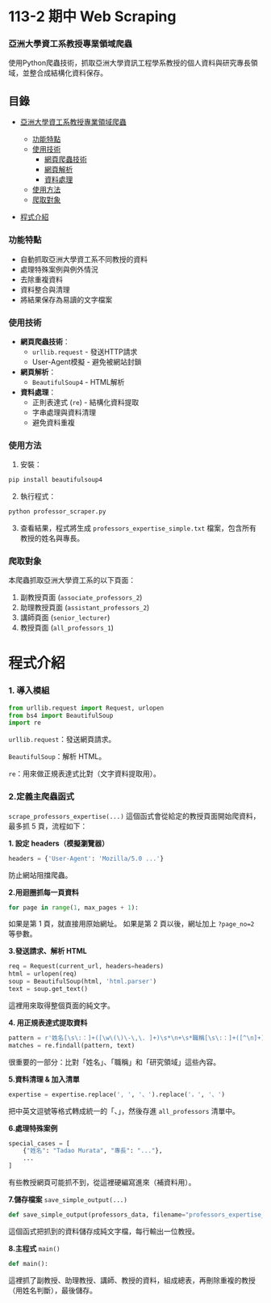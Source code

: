 # 113-2 期中 Web Scraping

### 亞洲大學資工系教授專業領域爬蟲

使用Python爬蟲技術，抓取亞洲大學資訊工程學系教授的個人資料與研究專長領域，並整合成結構化資料保存。

## 目錄

- [亞洲大學資工系教授專業領域爬蟲](#亞洲大學資工系教授專業領域爬蟲)
  - [功能特點](#功能特點)
  - [使用技術](#使用技術)
    - [網頁爬蟲技術](#網頁爬蟲技術)
    - [網頁解析](#網頁解析)
    - [資料處理](#資料處理)
  - [使用方法](#使用方法)
  - [爬取對象](#爬取對象)
    
- [程式介紹](#程式介紹)

### 功能特點

- 自動抓取亞洲大學資工系不同教授的資料
- 處理特殊案例與例外情況
- 去除重複資料
- 資料整合與清理
- 將結果保存為易讀的文字檔案

### 使用技術

- **網頁爬蟲技術**：
  - `urllib.request` - 發送HTTP請求
  - User-Agent模擬 - 避免被網站封鎖
- **網頁解析**：
  - `BeautifulSoup4` - HTML解析
- **資料處理**：
  - 正則表達式 (`re`) - 結構化資料提取
  - 字串處理與資料清理
  - 避免資料重複

### 使用方法

1. 安裝：
```bash
pip install beautifulsoup4
```

2. 執行程式：
```bash
python professor_scraper.py
```

3. 查看結果，程式將生成 `professors_expertise_simple.txt` 檔案，包含所有教授的姓名與專長。

### 爬取對象

本爬蟲抓取亞洲大學資工系的以下頁面：
1. 副教授頁面 (`associate_professors_2`)
2. 助理教授頁面 (`assistant_professors_2`)
3. 講師頁面 (`senior_lecturer`)
4. 教授頁面 (`all_professors_1`)

# 程式介紹

### 1. 導入模組
```python
from urllib.request import Request, urlopen
from bs4 import BeautifulSoup
import re
```

`urllib.request`：發送網頁請求。

`BeautifulSoup`：解析 HTML。

`re`：用來做正規表達式比對（文字資料提取用）。

### 2.定義主爬蟲函式
`scrape_professors_expertise(...)`
這個函式會從給定的教授頁面開始爬資料，最多抓 5 頁，流程如下：

**1. 設定 headers（模擬瀏覽器）**
```python
headers = {'User-Agent': 'Mozilla/5.0 ...'}
```
防止網站阻擋爬蟲。

**2.用迴圈抓每一頁資料**
```python
for page in range(1, max_pages + 1):
```
如果是第 1 頁，就直接用原始網址。
如果是第 2 頁以後，網址加上 `?page_no=2` 等參數。

**3.發送請求、解析 HTML**
```python
req = Request(current_url, headers=headers)
html = urlopen(req)
soup = BeautifulSoup(html, 'html.parser')
text = soup.get_text()
```
這裡用來取得整個頁面的純文字。

**4. 用正規表達式提取資料**
```python
pattern = r'姓名[\s\:：]+([\w\(\)\-\,\. ]+)\s*\n+\s*職稱[\s\:：]+([^\n]+)\s*\n+[\s\S]*?研究領域[\s\:：]+([\s\S]*?)(?=\s*Office hour|網站|分機)'
matches = re.findall(pattern, text)
```
很重要的一部分：比對「姓名」、「職稱」和「研究領域」這些內容。

**5.資料清理 & 加入清單**
```python
expertise = expertise.replace(', ', '、').replace('，', '、')
```
把中英文逗號等格式轉成統一的「、」，然後存進 `all_professors` 清單中。

**6.處理特殊案例**
```python
special_cases = [
    {"姓名": "Tadao Murata", "專長": "..."},
    ...
]
```
有些教授網頁可能抓不到，從這裡硬編寫進來（補資料用）。

**7.儲存檔案**
`save_simple_output(...)`
```python
def save_simple_output(professors_data, filename="professors_expertise_simple.txt"):
```
這個函式把抓到的資料儲存成純文字檔，每行輸出一位教授。

**8.主程式**
`main()`
```python
def main():
```
這裡抓了副教授、助理教授、講師、教授的資料，組成總表，再刪除重複的教授（用姓名判斷），最後儲存。



